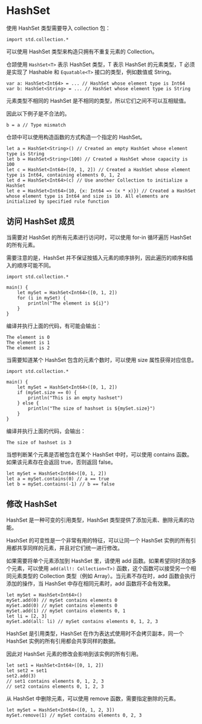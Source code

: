 # HashSet

使用 HashSet 类型需要导入 collection 包：

<!-- run -->

```cangjie
import std.collection.*
```

可以使用 HashSet 类型来构造只拥有不重复元素的 Collection。

仓颉使用 `HashSet<T>` 表示 HashSet 类型，T 表示 HashSet 的元素类型，T 必须是实现了 Hashable 和 `Equatable<T>` 接口的类型，例如数值或 String。

```cangjie
var a: HashSet<Int64> = ... // HashSet whose element type is Int64
var b: HashSet<String> = ... // HashSet whose element type is String
```

元素类型不相同的 HashSet 是不相同的类型，所以它们之间不可以互相赋值。

因此以下例子是不合法的。

```cangjie
b = a // Type mismatch
```

仓颉中可以使用构造函数的方式构造一个指定的 HashSet。

<!-- run -->

```cangjie
let a = HashSet<String>() // Created an empty HashSet whose element type is String
let b = HashSet<String>(100) // Created a HashSet whose capacity is 100
let c = HashSet<Int64>([0, 1, 2]) // Created a HashSet whose element type is Int64, containing elements 0, 1, 2
let d = HashSet<Int64>(c) // Use another Collection to initialize a HashSet
let e = HashSet<Int64>(10, {x: Int64 => (x * x)}) // Created a HashSet whose element type is Int64 and size is 10. All elements are initialized by specified rule function
```

## 访问 HashSet 成员

当需要对 HashSet 的所有元素进行访问时，可以使用 for-in 循环遍历 HashSet 的所有元素。

需要注意的是，HashSet 并不保证按插入元素的顺序排列，因此遍历的顺序和插入的顺序可能不同。

<!-- verify -->

```cangjie
import std.collection.*

main() {
    let mySet = HashSet<Int64>([0, 1, 2])
    for (i in mySet) {
        println("The element is ${i}")
    }
}
```

编译并执行上面的代码，有可能会输出：

```text
The element is 0
The element is 1
The element is 2
```

当需要知道某个 HashSet 包含的元素个数时，可以使用 size 属性获得对应信息。

<!-- verify -->

```cangjie
import std.collection.*

main() {
    let mySet = HashSet<Int64>([0, 1, 2])
    if (mySet.size == 0) {
        println("This is an empty hashset")
    } else {
        println("The size of hashset is ${mySet.size}")
    }
}
```

编译并执行上面的代码，会输出：

```text
The size of hashset is 3
```

当想判断某个元素是否被包含在某个 HashSet 中时，可以使用 contains 函数。如果该元素存在会返回 true，否则返回 false。

<!-- run -->

```cangjie
let mySet = HashSet<Int64>([0, 1, 2])
let a = mySet.contains(0) // a == true
let b = mySet.contains(-1) // b == false
```

## 修改 HashSet

HashSet 是一种可变的引用类型，HashSet 类型提供了添加元素、删除元素的功能。

HashSet 的可变性是一个非常有用的特征，可以让同一个 HashSet 实例的所有引用都共享同样的元素，并且对它们统一进行修改。

如果需要将单个元素添加到 HashSet 里，请使用 add 函数。如果希望同时添加多个元素，可以使用 `add(all!: Collection<T>)` 函数，这个函数可以接受另一个相同元素类型的 Collection 类型（例如 Array）。当元素不存在时，add 函数会执行添加的操作，当 HashSet 中存在相同元素时，add 函数将不会有效果。

<!-- run -->

```cangjie
let mySet = HashSet<Int64>()
mySet.add(0) // mySet contains elements 0
mySet.add(0) // mySet contains elements 0
mySet.add(1) // mySet contains elements 0, 1
let li = [2, 3]
mySet.add(all: li) // mySet contains elements 0, 1, 2, 3
```

HashSet 是引用类型，HashSet 在作为表达式使用时不会拷贝副本，同一个 HashSet 实例的所有引用都会共享同样的数据。

因此对 HashSet 元素的修改会影响到该实例的所有引用。

<!-- run -->

```cangjie
let set1 = HashSet<Int64>([0, 1, 2])
let set2 = set1
set2.add(3)
// set1 contains elements 0, 1, 2, 3
// set2 contains elements 0, 1, 2, 3
```

从 HashSet 中删除元素，可以使用 remove 函数，需要指定删除的元素。

<!-- run -->

```cangjie
let mySet = HashSet<Int64>([0, 1, 2, 3])
mySet.remove(1) // mySet contains elements 0, 2, 3
```
